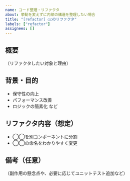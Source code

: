```yaml
---
name: コード整理・リファクタ
about: 挙動を変えずに内部の構造を整理したい場合
title: "[refactor] ◯◯のリファクタ"
labels: ["refactor"]
assignees: []
---
```


## 概要

（リファクタしたい対象と理由）

## 背景・目的

- 保守性の向上
- パフォーマンス改善
- ロジックの簡素化 など

## リファクタ内容（想定）

- ◯◯を別コンポーネントに分割
- ◯◯の命名をわかりやすく変更

## 備考（任意）

（副作用の懸念点や、必要に応じてユニットテスト追加など）
